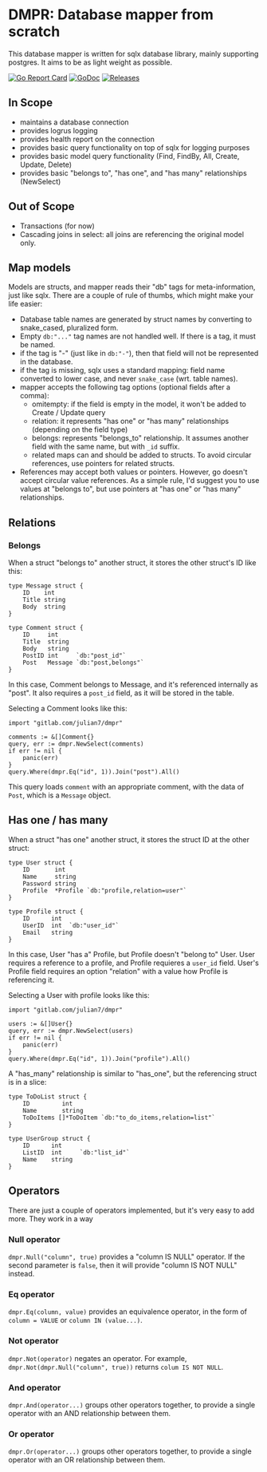 # DMPR: Database mapper from scratch

This database mapper is written for sqlx database library, mainly supporting postgres. It aims to be as light weight as possible.

[![Go Report Card](https://goreportcard.com/badge/github.com/julian7/dmpr)](https://goreportcard.com/report/github.com/julian7/dmpr)
[![GoDoc](https://godoc.org/github.com/julian7/dmpr?status.svg)](https://godoc.org/github.com/julian7/dmpr)
[![Releases](https://img.shields.io/github/release/julian7/dmpr/all.svg?style=flat-square)](https://github.com/julian7/dmpr/releases)

## In Scope

* maintains a database connection
* provides logrus logging
* provides health report on the connection
* provides basic query functionality on top of sqlx for logging purposes
* provides basic model query functionality (Find, FindBy, All, Create, Update, Delete)
* provides basic "belongs to", "has one", and "has many" relationships (NewSelect)

## Out of Scope

* Transactions (for now)
* Cascading joins in select: all joins are referencing the original model only.

## Map models

Models are structs, and mapper reads their "db" tags for meta-information, just like sqlx. There are a couple of rule of thumbs, which might make your life easier:

* Database table names are generated by struct names by converting to snake_cased, pluralized form.
* Empty `db:"..."` tag names are not handled well. If there is a tag, it must be named.
* if the tag is "-" (just like in `db:"-"`), then that field will not be represented in the database.
* if the tag is missing, sqlx uses a standard mapping: field name converted to lower case, and never `snake_case` (wrt. table names).
* mapper accepts the following tag options (optional fields after a comma):
  * omitempty: if the field is empty in the model, it won't be added to Create / Update query
  * relation: it represents "has one" or "has many" relationships (depending on the field type)
  * belongs: represents "belongs_to" relationship. It assumes another field with the same name, but with `_id` suffix.
  * related maps can and should be added to structs. To avoid circular references, use pointers for related structs.
* References may accept both values or pointers. However, go doesn't accept circular value references. As a simple rule, I'd suggest you to use values at "belongs to", but use pointers at "has one" or "has many" relationships.

## Relations

### Belongs

When a struct "belongs to" another struct, it stores the other struct's ID like this:

```golang
type Message struct {
    ID    int
    Title string
    Body  string
}

type Comment struct {
    ID     int
    Title  string
    Body   string
    PostID int     `db:"post_id"`
    Post   Message `db:"post,belongs"`
}
```

In this case, Comment belongs to Message, and it's referenced internally as "post". It also requires a `post_id` field, as it will be stored in the table.

Selecting a Comment looks like this:

```golang
import "gitlab.com/julian7/dmpr"

comments := &[]Comment{}
query, err := dmpr.NewSelect(comments)
if err != nil {
    panic(err)
}
query.Where(dmpr.Eq("id", 1)).Join("post").All()
```

This query loads `comment` with an appropriate comment, with the data of `Post`, which is a `Message` object.

## Has one / has many

When a struct "has one" another struct, it stores the struct ID at the other struct:

```golang
type User struct {
    ID       int
    Name     string
    Password string
    Profile  *Profile `db:"profile,relation=user"`
}

type Profile struct {
    ID      int
    UserID  int  `db:"user_id"`
    Email   string
}
```

In this case, User "has a" Profile, but Profile doesn't "belong to" User. User requires a reference to a profile, and Profile requieres a `user_id` field. User's Profile field requires an option "relation" with a value how Profile is referencing it.

Selecting a User with profile looks like this:

```golang
import "gitlab.com/julian7/dmpr"

users := &[]User{}
query, err := dmpr.NewSelect(users)
if err != nil {
    panic(err)
}
query.Where(dmpr.Eq("id", 1)).Join("profile").All()
```

A "has_many" relationship is similar to "has_one", but the referencing struct is in a slice:

```golang
type ToDoList struct {
    ID         int
    Name       string
    ToDoItems []*ToDoItem `db:"to_do_items,relation=list"`
}

type UserGroup struct {
    ID      int
    ListID  int     `db:"list_id"`
    Name    string
}
```

## Operators

There are just a couple of operators implemented, but it's very easy to add more. They work in a way

### Null operator

`dmpr.Null("column", true)` provides a "column IS NULL" operator. If the second parameter is `false`, then it will provide "column IS NOT NULL" instead.

### Eq operator

`dmpr.Eq(column, value)` provides an equivalence operator, in the form of `column = VALUE` or `column IN (value...)`.

### Not operator

`dmpr.Not(operator)` negates an operator. For example, `dmpr.Not(dmpr.Null("column", true))` returns `colum IS NOT NULL`.

### And operator

`dmpr.And(operator...)` groups other operators together, to provide a single operator with an AND relationship between them.

### Or operator

`dmpr.Or(operator...)` groups other operators together, to provide a single operator with an OR relationship between them.
